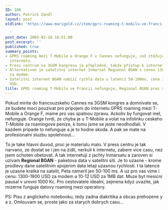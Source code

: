 ```yaml
---
ID: 100
author: Patrick Zandl
layout: post
oldlink: 'https://www.marigold.cz/item/gprs-roaming-t-mobilu-ve-francii-nefunguje-regional-bgan-pres-satelit-jede

  '
post_date: 2003-02-18 16:51:00
post_excerpt: ''
published: true
summary_points:
- GPRS roaming mezi T-Mobile a Orange F v Cannes nefunguje, což ztěžuje přístup k
  internetu.
- Press centrum na 3GSM kongresu je přeplněné, takže přístup k internetu je obtížný.
- Alternativou je satelitní internet Inmarsat Regional BGAN s cenou 1300-1900 USD
  za modem.
- Satelitní internet BGAN nabízí rychlá data s latencí 50-100ms, cena 1MB je 10-12
  USD.
title: GPRS roaming T-Mobilu ve Francii nefunguje, Regional BGAN pres satelit jede&#8230;
---
```


<p>
Pokud mirite do francouzskeho Cannes na 3GSM kongres a domnivate se, ze budete moci pouzivat pro pripojeni do internetu GPRS roaming mezi T-Mobile a Orange F, mame pro vas spatnou zpravu. Ackoliv by fungovat mel, nefunguje. Orange tvrdi, ze chyba je u T-Mobile a volat na infolinku ceskeho T-Mobile za roamingove penize, k tomu jsme se jeste neodhodlali. V kazdem pripade to nefunguje a je to hodne skoda. A pak se mate na profesionalni sluzbu spolehnout...</p>

<p>
To je take hlavni duvod, proc je materialu malo. V press centru je tak narvano, ze dostat se i jen na zidli, nerkuli k internetu, zabere vice casu, nez jsem ochoten obetovat. A tak internetuji z jachty Inmarsatu a zaroven si uzivam <STRONG>Regional BGAN</STRONG> - paketova data v satelitni siti. Je to uzasne - krome prodlevy dane satelitnim spojenim data letaji uzasnou rychlosti. I ta latence je uzasne kratka na satelit, Peta nameril jen&#160;50-100 ms.&#160;A uz pro vas vime i cenu: 1300-1900 USD za modem a 10-12 USD za 1MB dat. Muze byt mesicni pausal v urovni 1000 Kc. Pro cestovatele idealni, zejmena kdyz uvazite, jak mizerne funguje datovy roaming mezi operatory.</p>

<p>
PS: Pisu z anglickeho notebooku, tedy zadna diakritika a obcas prehozene y a z. Omlouvam se, proste jako za starych dobrych casu...</p>